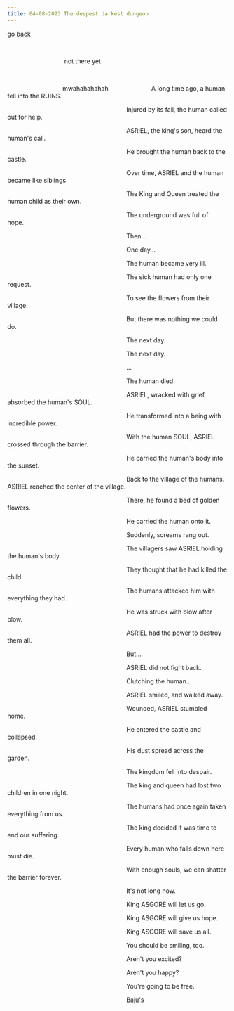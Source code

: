 ```yaml
---
title: 04-08-2023 The deepest darkest dungeon
---
```


[go back](Articles.md)

​
​
​​​
​
​
​​
​
​

​
​
​
​
​​
​
​
​
​
​
​
​
​
​
​​​
​
​
​
​
​
​
​​
​
​
​
​
​
​
​
​
​
​
​​
not there yet
​
​
​
​
​
​
​​​
​
​
​
​
​
​
​
​​
​
​
​
​
​
​
​
​
​
​​
​
​
​
​
​​
​
​
​
​
​
​
​
​
​
​​
​
​
​​
​
​
​
​
​
​
​
​
​
​​

​
​
​
​
​​
​
​
​
​
​
​
​
​
​
​​

​
​
​
​
​​
​
​
​
​
​
​
​
​
​
​​
​
​
​
​
​​
​
​
​
​
​
​
​
​
​
​​
​
​
​mwahahahahah
​
​
​
​
​​
​
​
​
​
​
​
​
​
​
​​
​
​
​
​
​​
​
​
​
​
​
​
​
​
​
​​
​
​
​
​
​​
​
​
​
​
​
​
​
​
​
​​
​
​
​
​
​​
​
​
​
​
​
​
​
​
​
​​
​
​
​
​
​​
​
​
​
​
​
​
​
​
​
​​
​
​
​
​
​​
​
​
​
​
​
​
​
​
​
​​
​
​​
​
​
​
​
​
​
​
​
​
​​
​
A long time ago, a human fell into the RUINS.  

​
​
​
​​
​
​
​
​
​
​
​
​
​
​​
​
​
​
​
​​
​
​
​
​
​
​
​
​
​
​​
​
​
​
​
​​
​
​
​
​
​
​
​
​
​
​​
​
​
​
​
​​
​
​
​
​
​
​
​
​
​
​​
​
​
​
​
​​
​
​
​
​
​
​
​
​
​
​​
​
​
​
​
​​
​
​
​
​
​
​
​
​
​
​​
​
​​
​
​
​
​
​
​
​
​
​
​​
​Injured by its fall, the human called out for help.  

​
​
​
​​
​
​
​
​
​
​
​
​
​
​​
​
​
​
​
​​
​
​
​
​
​
​
​
​
​
​​
​
​
​
​
​​
​
​
​
​
​
​
​
​
​
​​
​
​
​
​
​​
​
​
​
​
​
​
​
​
​
​​
​
​
​
​
​​
​
​
​
​
​
​
​
​
​
​​
​
​
​
​
​​
​
​
​
​
​
​
​
​
​
​​
​
​​
​
​
​
​
​
​
​
​
​
​​
​ASRIEL, the king's son, heard the human's call.  

​
​
​
​​
​
​
​
​
​
​
​
​
​
​​
​
​
​
​
​​
​
​
​
​
​
​
​
​
​
​​
​
​
​
​
​​
​
​
​
​
​
​
​
​
​
​​
​
​
​
​
​​
​
​
​
​
​
​
​
​
​
​​
​
​
​
​
​​
​
​
​
​
​
​
​
​
​
​​
​
​
​
​
​​
​
​
​
​
​
​
​
​
​
​​
​
​​
​
​
​
​
​
​
​
​
​
​​
​He brought the human back to the castle.  

​
​
​
​​
​
​
​
​
​
​
​
​
​
​​
​
​
​
​
​​
​
​
​
​
​
​
​
​
​
​​
​
​
​
​
​​
​
​
​
​
​
​
​
​
​
​​
​
​
​
​
​​
​
​
​
​
​
​
​
​
​
​​
​
​
​
​
​​
​
​
​
​
​
​
​
​
​
​​
​
​
​
​
​​
​
​
​
​
​
​
​
​
​
​​
​
​​
​
​
​
​
​
​
​
​
​
​​
​Over time, ASRIEL and the human became like siblings.  

​
​
​
​​
​
​
​
​
​
​
​
​
​
​​
​
​
​
​
​​
​
​
​
​
​
​
​
​
​
​​
​
​
​
​
​​
​
​
​
​
​
​
​
​
​
​​
​
​
​
​
​​
​
​
​
​
​
​
​
​
​
​​
​
​
​
​
​​
​
​
​
​
​
​
​
​
​
​​
​
​
​
​
​​
​
​
​
​
​
​
​
​
​
​​
​
​​
​
​
​
​
​
​
​
​
​
​​
​The King and Queen treated the human child as their own.  

​
​
​
​​
​
​
​
​
​
​
​
​
​
​​
​
​
​
​
​​
​
​
​
​
​
​
​
​
​
​​
​
​
​
​
​​
​
​
​
​
​
​
​
​
​
​​
​
​
​
​
​​
​
​
​
​
​
​
​
​
​
​​
​
​
​
​
​​
​
​
​
​
​
​
​
​
​
​​
​
​
​
​
​​
​
​
​
​
​
​
​
​
​
​​
​
​​
​
​
​
​
​
​
​
​
​
​​
​The underground was full of hope.  

​
​
​
​​
​
​
​
​
​
​
​
​
​
​​
​
​
​
​
​​
​
​
​
​
​
​
​
​
​
​​
​
​
​
​
​​
​
​
​
​
​
​
​
​
​
​​
​
​
​
​
​​
​
​
​
​
​
​
​
​
​
​​
​
​
​
​
​​
​
​
​
​
​
​
​
​
​
​​
​
​
​
​
​​
​
​
​
​
​
​
​
​
​
​​
​
​​
​
​
​
​
​
​
​
​
​
​​
​Then... 

​
​
​
​​
​
​
​
​
​
​
​
​
​
​​
​
​
​
​
​​
​
​
​
​
​
​
​
​
​
​​
​
​
​
​
​​
​
​
​
​
​
​
​
​
​
​​
​
​
​
​
​​
​
​
​
​
​
​
​
​
​
​​
​
​
​
​
​​
​
​
​
​
​
​
​
​
​
​​
​
​
​
​
​​
​
​
​
​
​
​
​
​
​
​​
​
​​
​
​
​
​
​
​
​
​
​
​​
​One day...

​
​
​
​​
​
​
​
​
​
​
​
​
​
​​
​
​
​
​
​​
​
​
​
​
​
​
​
​
​
​​
​
​
​
​
​​
​
​
​
​
​
​
​
​
​
​​
​
​
​
​
​​
​
​
​
​
​
​
​
​
​
​​
​
​
​
​
​​
​
​
​
​
​
​
​
​
​
​​
​
​
​
​
​​
​
​
​
​
​
​
​
​
​
​​
​
​​
​
​
​
​
​
​
​
​
​
​​
​The human became very ill.  

​
​
​
​​
​
​
​
​
​
​
​
​
​
​​
​
​
​
​
​​
​
​
​
​
​
​
​
​
​
​​
​
​
​
​
​​
​
​
​
​
​
​
​
​
​
​​
​
​
​
​
​​
​
​
​
​
​
​
​
​
​
​​
​
​
​
​
​​
​
​
​
​
​
​
​
​
​
​​
​
​
​
​
​​
​
​
​
​
​
​
​
​
​
​​
​
​​
​
​
​
​
​
​
​
​
​
​​
​The sick human had only one request.  

​
​
​
​​
​
​
​
​
​
​
​
​
​
​​
​
​
​
​
​​
​
​
​
​
​
​
​
​
​
​​
​
​
​
​
​​
​
​
​
​
​
​
​
​
​
​​
​
​
​
​
​​
​
​
​
​
​
​
​
​
​
​​
​
​
​
​
​​
​
​
​
​
​
​
​
​
​
​​
​
​
​
​
​​
​
​
​
​
​
​
​
​
​
​​
​
​​
​
​
​
​
​
​
​
​
​
​​
​To see the flowers from their village.  

​
​
​
​​
​
​
​
​
​
​
​
​
​
​​
​
​
​
​
​​
​
​
​
​
​
​
​
​
​
​​
​
​
​
​
​​
​
​
​
​
​
​
​
​
​
​​
​
​
​
​
​​
​
​
​
​
​
​
​
​
​
​​
​
​
​
​
​​
​
​
​
​
​
​
​
​
​
​​
​
​
​
​
​​
​
​
​
​
​
​
​
​
​
​​
​
​​
​
​
​
​
​
​
​
​
​
​​
​But there was nothing we could do.  

​
​
​
​​
​
​
​
​
​
​
​
​
​
​​
​
​
​
​
​​
​
​
​
​
​
​
​
​
​
​​
​
​
​
​
​​
​
​
​
​
​
​
​
​
​
​​
​
​
​
​
​​
​
​
​
​
​
​
​
​
​
​​
​
​
​
​
​​
​
​
​
​
​
​
​
​
​
​​
​
​
​
​
​​
​
​
​
​
​
​
​
​
​
​​
​
​​
​
​
​
​
​
​
​
​
​
​​
​The next day.  

​
​
​
​​
​
​
​
​
​
​
​
​
​
​​
​
​
​
​
​​
​
​
​
​
​
​
​
​
​
​​
​
​
​
​
​​
​
​
​
​
​
​
​
​
​
​​
​
​
​
​
​​
​
​
​
​
​
​
​
​
​
​​
​
​
​
​
​​
​
​
​
​
​
​
​
​
​
​​
​
​
​
​
​​
​
​
​
​
​
​
​
​
​
​​
​
​​
​
​
​
​
​
​
​
​
​
​​
​
​
​
​
​​
​
​
​
​
​
​
​
​
​
​​
​
​
​
​
​​
​
​
​
​
​
​
​
​
​
​​
​
​
​
​
​​
​
​
​
​
​
​
​
​
​
​​
​
​
​
​
​​
​
​
​
​
​
​
​
​
​
​​
​
​
​
​
​​
​
​
​
​
​
​
​
​
​
​​
​
​
​
​
​​
​
​
​
​
​
​
​
​
​
​​
​
​​
​
​
​
​
​
​
​
​
​
​​
​The next day.  

​
​
​
​​
​
​
​
​
​
​
​
​
​
​​
​
​
​
​
​​
​
​
​
​
​
​
​
​
​
​​
​
​
​
​
​​
​
​
​
​
​
​
​
​
​
​​
​
​
​
​
​​
​
​
​
​
​
​
​
​
​
​​
​
​
​
​
​​
​
​
​
​
​
​
​
​
​
​​
​
​
​
​
​​
​
​
​
​
​
​
​
​
​
​​
​
​​
​
​
​
​
​
​
​
​
​
​​
​...  

​
​
​
​​
​
​
​
​
​
​
​
​
​
​​
​
​
​
​
​​
​
​
​
​
​
​
​
​
​
​​
​
​
​
​
​​
​
​
​
​
​
​
​
​
​
​​
​
​
​
​
​​
​
​
​
​
​
​
​
​
​
​​
​
​
​
​
​​
​
​
​
​
​
​
​
​
​
​​
​
​
​
​
​​
​
​
​
​
​
​
​
​
​
​​
​
​​
​
​
​
​
​
​
​
​
​
​​
​The human died.  

​
​
​
​​
​
​
​
​
​
​
​
​
​
​​
​
​
​
​
​​
​
​
​
​
​
​
​
​
​
​​
​
​
​
​
​​
​
​
​
​
​
​
​
​
​
​​
​
​
​
​
​​
​
​
​
​
​
​
​
​
​
​​
​
​
​
​
​​
​
​
​
​
​
​
​
​
​
​​
​
​
​
​
​​
​
​
​
​
​
​
​
​
​
​​
​
​​
​
​
​
​
​
​
​
​
​
​​
​ASRIEL, wracked with grief, absorbed the human's SOUL.  

​
​
​
​​
​
​
​
​
​
​
​
​
​
​​
​
​
​
​
​​
​
​
​
​
​
​
​
​
​
​​
​
​
​
​
​​
​
​
​
​
​
​
​
​
​
​​
​
​
​
​
​​
​
​
​
​
​
​
​
​
​
​​
​
​
​
​
​​
​
​
​
​
​
​
​
​
​
​​
​
​
​
​
​​
​
​
​
​
​
​
​
​
​
​​
​
​​
​
​
​
​
​
​
​
​
​
​​
​He transformed into a being with incredible power.  

​
​
​
​​
​
​
​
​
​
​
​
​
​
​​
​
​
​
​
​​
​
​
​
​
​
​
​
​
​
​​
​
​
​
​
​​
​
​
​
​
​
​
​
​
​
​​
​
​
​
​
​​
​
​
​
​
​
​
​
​
​
​​
​
​
​
​
​​
​
​
​
​
​
​
​
​
​
​​
​
​
​
​
​​
​
​
​
​
​
​
​
​
​
​​
​
​​
​
​
​
​
​
​
​
​
​
​​
​With the human SOUL, ASRIEL crossed through the barrier.  

​
​
​
​​
​
​
​
​
​
​
​
​
​
​​
​
​
​
​
​​
​
​
​
​
​
​
​
​
​
​​
​
​
​
​
​​
​
​
​
​
​
​
​
​
​
​​
​
​
​
​
​​
​
​
​
​
​
​
​
​
​
​​
​
​
​
​
​​
​
​
​
​
​
​
​
​
​
​​
​
​
​
​
​​
​
​
​
​
​
​
​
​
​
​​
​
​​
​
​
​
​
​
​
​
​
​
​​
​He carried the human's body into the sunset.  

​
​
​
​​
​
​
​
​
​
​
​
​
​
​​
​
​
​
​
​​
​
​
​
​
​
​
​
​
​
​​
​
​
​
​
​​
​
​
​
​
​
​
​
​
​
​​
​
​
​
​
​​
​
​
​
​
​
​
​
​
​
​​
​
​
​
​
​​
​
​
​
​
​
​
​
​
​
​​
​
​
​
​
​​
​
​
​
​
​
​
​
​
​
​​
​
​​
​
​
​
​
​
​
​
​
​
​​
​Back to the village of the humans.  ASRIEL reached the center of the village.  

​
​
​
​​
​
​
​
​
​
​
​
​
​
​​
​
​
​
​
​​
​
​
​
​
​
​
​
​
​
​​
​
​
​
​
​​
​
​
​
​
​
​
​
​
​
​​
​
​
​
​
​​
​
​
​
​
​
​
​
​
​
​​
​
​
​
​
​​
​
​
​
​
​
​
​
​
​
​​
​
​
​
​
​​
​
​
​
​
​
​
​
​
​
​​
​
​​
​
​
​
​
​
​
​
​
​
​​
​There, he found a bed of golden flowers.  

​
​
​
​​
​
​
​
​
​
​
​
​
​
​​
​
​
​
​
​​
​
​
​
​
​
​
​
​
​
​​
​
​
​
​
​​
​
​
​
​
​
​
​
​
​
​​
​
​
​
​
​​
​
​
​
​
​
​
​
​
​
​​
​
​
​
​
​​
​
​
​
​
​
​
​
​
​
​​
​
​
​
​
​​
​
​
​
​
​
​
​
​
​
​​
​
​​
​
​
​
​
​
​
​
​
​
​​
​He carried the human onto it.  

​
​
​
​​
​
​
​
​
​
​
​
​
​
​​
​
​
​
​
​​
​
​
​
​
​
​
​
​
​
​​
​
​
​
​
​​
​
​
​
​
​
​
​
​
​
​​
​
​
​
​
​​
​
​
​
​
​
​
​
​
​
​​
​
​
​
​
​​
​
​
​
​
​
​
​
​
​
​​
​
​
​
​
​​
​
​
​
​
​
​
​
​
​
​​
​
​​
​
​
​
​
​
​
​
​
​
​​
​Suddenly, screams rang out.  

​
​
​
​​
​
​
​
​
​
​
​
​
​
​​
​
​
​
​
​​
​
​
​
​
​
​
​
​
​
​​
​
​
​
​
​​
​
​
​
​
​
​
​
​
​
​​
​
​
​
​
​​
​
​
​
​
​
​
​
​
​
​​
​
​
​
​
​​
​
​
​
​
​
​
​
​
​
​​
​
​
​
​
​​
​
​
​
​
​
​
​
​
​
​​
​
​​
​
​
​
​
​
​
​
​
​
​​
​The villagers saw ASRIEL holding the human's body.  

​
​
​
​​
​
​
​
​
​
​
​
​
​
​​
​
​
​
​
​​
​
​
​
​
​
​
​
​
​
​​
​
​
​
​
​​
​
​
​
​
​
​
​
​
​
​​
​
​
​
​
​​
​
​
​
​
​
​
​
​
​
​​
​
​
​
​
​​
​
​
​
​
​
​
​
​
​
​​
​
​
​
​
​​
​
​
​
​
​
​
​
​
​
​​
​
​​
​
​
​
​
​
​
​
​
​
​​
​
​
​
​
​​
​
​
​
​
​
​
​
​
​
​​
​
​
​
​
​​
​
​
​
​
​
​
​
​
​
​​
​
​
​
​
​​
​
​
​
​
​
​
​
​
​
​​
​
​
​
​
​​
​
​
​
​
​
​
​
​
​
​​
​
​
​
​
​​
​
​
​
​
​
​
​
​
​
​​
​
​
​
​
​​
​
​
​
​
​
​
​
​
​
​​
​
​​
​
​
​
​
​
​
​
​
​
​​
​They thought that he had killed the child.  

​
​
​
​​
​
​
​
​
​
​
​
​
​
​​
​
​
​
​
​​
​
​
​
​
​
​
​
​
​
​​
​
​
​
​
​​
​
​
​
​
​
​
​
​
​
​​
​
​
​
​
​​
​
​
​
​
​
​
​
​
​
​​
​
​
​
​
​​
​
​
​
​
​
​
​
​
​
​​
​
​
​
​
​​
​
​
​
​
​
​
​
​
​
​​
​
​​
​
​
​
​
​
​
​
​
​
​​
​The humans attacked him with everything they had.  

​
​
​
​​
​
​
​
​
​
​
​
​
​
​​
​
​
​
​
​​
​
​
​
​
​
​
​
​
​
​​
​
​
​
​
​​
​
​
​
​
​
​
​
​
​
​​
​
​
​
​
​​
​
​
​
​
​
​
​
​
​
​​
​
​
​
​
​​
​
​
​
​
​
​
​
​
​
​​
​
​
​
​
​​
​
​
​
​
​
​
​
​
​
​​
​
​​
​
​
​
​
​
​
​
​
​
​​
​He was struck with blow after blow.  

​
​
​
​​
​
​
​
​
​
​
​
​
​
​​
​
​
​
​
​​
​
​
​
​
​
​
​
​
​
​​
​
​
​
​
​​
​
​
​
​
​
​
​
​
​
​​
​
​
​
​
​​
​
​
​
​
​
​
​
​
​
​​
​
​
​
​
​​
​
​
​
​
​
​
​
​
​
​​
​
​
​
​
​​
​
​
​
​
​
​
​
​
​
​​
​
​​
​
​
​
​
​
​
​
​
​
​​
​ASRIEL had the power to destroy them all.  

​
​
​
​​
​
​
​
​
​
​
​
​
​
​​
​
​
​
​
​​
​
​
​
​
​
​
​
​
​
​​
​
​
​
​
​​
​
​
​
​
​
​
​
​
​
​​
​
​
​
​
​​
​
​
​
​
​
​
​
​
​
​​
​
​
​
​
​​
​
​
​
​
​
​
​
​
​
​​
​
​
​
​
​​
​
​
​
​
​
​
​
​
​
​​
​
​​
​
​
​
​
​
​
​
​
​
​​
​But...  

​
​
​
​​
​
​
​
​
​
​
​
​
​
​​
​
​
​
​
​​
​
​
​
​
​
​
​
​
​
​​
​
​
​
​
​​
​
​
​
​
​
​
​
​
​
​​
​
​
​
​
​​
​
​
​
​
​
​
​
​
​
​​
​
​
​
​
​​
​
​
​
​
​
​
​
​
​
​​
​
​
​
​
​​
​
​
​
​
​
​
​
​
​
​​
​
​​
​
​
​
​
​
​
​
​
​
​​
​ASRIEL did not fight back.  

​
​
​
​​
​
​
​
​
​
​
​
​
​
​​
​
​
​
​
​​
​
​
​
​
​
​
​
​
​
​​
​
​
​
​
​​
​
​
​
​
​
​
​
​
​
​​
​
​
​
​
​​
​
​
​
​
​
​
​
​
​
​​
​
​
​
​
​​
​
​
​
​
​
​
​
​
​
​​
​
​
​
​
​​
​
​
​
​
​
​
​
​
​
​​
​
​​
​
​
​
​
​
​
​
​
​
​​
​Clutching the human...  

​
​
​
​​
​
​
​
​
​
​
​
​
​
​​
​
​
​
​
​​
​
​
​
​
​
​
​
​
​
​​
​
​
​
​
​​
​
​
​
​
​
​
​
​
​
​​
​
​
​
​
​​
​
​
​
​
​
​
​
​
​
​​
​
​
​
​
​​
​
​
​
​
​
​
​
​
​
​​
​
​
​
​
​​
​
​
​
​
​
​
​
​
​
​​
​
​​
​
​
​
​
​
​
​
​
​
​​
​ASRIEL smiled, and walked away.  

​
​
​
​​
​
​
​
​
​
​
​
​
​
​​
​
​
​
​
​​
​
​
​
​
​
​
​
​
​
​​
​
​
​
​
​​
​
​
​
​
​
​
​
​
​
​​
​
​
​
​
​​
​
​
​
​
​
​
​
​
​
​​
​
​
​
​
​​
​
​
​
​
​
​
​
​
​
​​
​
​
​
​
​​
​
​
​
​
​
​
​
​
​
​​
​
​​
​
​
​
​
​
​
​
​
​
​​
​Wounded, ASRIEL stumbled home.  

​
​
​
​​
​
​
​
​
​
​
​
​
​
​​
​
​
​
​
​​
​
​
​
​
​
​
​
​
​
​​
​
​
​
​
​​
​
​
​
​
​
​
​
​
​
​​
​
​
​
​
​​
​
​
​
​
​
​
​
​
​
​​
​
​
​
​
​​
​
​
​
​
​
​
​
​
​
​​
​
​
​
​
​​
​
​
​
​
​
​
​
​
​
​​
​
​​
​
​
​
​
​
​
​
​
​
​​
​He entered the castle and collapsed.  

​
​
​
​​
​
​
​
​
​
​
​
​
​
​​
​
​
​
​
​​
​
​
​
​
​
​
​
​
​
​​
​
​
​
​
​​
​
​
​
​
​
​
​
​
​
​​
​
​
​
​
​​
​
​
​
​
​
​
​
​
​
​​
​
​
​
​
​​
​
​
​
​
​
​
​
​
​
​​
​
​
​
​
​​
​
​
​
​
​
​
​
​
​
​​
​
​​
​
​
​
​
​
​
​
​
​
​​
​His dust spread across the garden.  

​
​
​
​​
​
​
​
​
​
​
​
​
​
​​
​
​
​
​
​​
​
​
​
​
​
​
​
​
​
​​
​
​
​
​
​​
​
​
​
​
​
​
​
​
​
​​
​
​
​
​
​​
​
​
​
​
​
​
​
​
​
​​
​
​
​
​
​​
​
​
​
​
​
​
​
​
​
​​
​
​
​
​
​​
​
​
​
​
​
​
​
​
​
​​
​
​​
​
​
​
​
​
​
​
​
​
​​
​The kingdom fell into despair.  

​
​
​
​​
​
​
​
​
​
​
​
​
​
​​
​
​
​
​
​​
​
​
​
​
​
​
​
​
​
​​
​
​
​
​
​​
​
​
​
​
​
​
​
​
​
​​
​
​
​
​
​​
​
​
​
​
​
​
​
​
​
​​
​
​
​
​
​​
​
​
​
​
​
​
​
​
​
​​
​
​
​
​
​​
​
​
​
​
​
​
​
​
​
​​
​
​​
​
​
​
​
​
​
​
​
​
​​
​The king and queen had lost two children in one night.  

​
​
​
​​
​
​
​
​
​
​
​
​
​
​​
​
​
​
​
​​
​
​
​
​
​
​
​
​
​
​​
​
​
​
​
​​
​
​
​
​
​
​
​
​
​
​​
​
​
​
​
​​
​
​
​
​
​
​
​
​
​
​​
​
​
​
​
​​
​
​
​
​
​
​
​
​
​
​​
​
​
​
​
​​
​
​
​
​
​
​
​
​
​
​​
​
​​
​
​
​
​
​
​
​
​
​
​​
​The humans had once again taken everything from us.  

​
​
​
​​
​
​
​
​
​
​
​
​
​
​​
​
​
​
​
​​
​
​
​
​
​
​
​
​
​
​​
​
​
​
​
​​
​
​
​
​
​
​
​
​
​
​​
​
​
​
​
​​
​
​
​
​
​
​
​
​
​
​​
​
​
​
​
​​
​
​
​
​
​
​
​
​
​
​​
​
​
​
​
​​
​
​
​
​
​
​
​
​
​
​​
​
​​
​
​
​
​
​
​
​
​
​
​​
​The king decided it was time to end our suffering.  

​
​
​
​​
​
​
​
​
​
​
​
​
​
​​
​
​
​
​
​​
​
​
​
​
​
​
​
​
​
​​
​
​
​
​
​​
​
​
​
​
​
​
​
​
​
​​
​
​
​
​
​​
​
​
​
​
​
​
​
​
​
​​
​
​
​
​
​​
​
​
​
​
​
​
​
​
​
​​
​
​
​
​
​​
​
​
​
​
​
​
​
​
​
​​
​
​​
​
​
​
​
​
​
​
​
​
​​
​Every human who falls down here must die.  

​
​
​
​​
​
​
​
​
​
​
​
​
​
​​
​
​
​
​
​​
​
​
​
​
​
​
​
​
​
​​
​
​
​
​
​​
​
​
​
​
​
​
​
​
​
​​
​
​
​
​
​​
​
​
​
​
​
​
​
​
​
​​
​
​
​
​
​​
​
​
​
​
​
​
​
​
​
​​
​
​
​
​
​​
​
​
​
​
​
​
​
​
​
​​
​
​​
​
​
​
​
​
​
​
​
​
​​
​
​
​
​
​​
​
​
​
​
​
​
​
​
​
​​
​
​
​
​
​​
​
​
​
​
​
​
​
​
​
​​
​
​
​
​
​​
​
​
​
​
​
​
​
​
​
​​
​
​
​
​
​​
​
​
​
​
​
​
​
​
​
​​
​
​
​
​
​​
​
​
​
​
​
​
​
​
​
​​
​
​
​
​
​​
​
​
​
​
​
​
​
​
​
​​
​
​​
​
​
​
​
​
​
​
​
​
​​
​With enough souls, we can shatter the barrier forever.  

​
​
​
​​
​
​
​
​
​
​
​
​
​
​​
​
​
​
​
​​
​
​
​
​
​
​
​
​
​
​​
​
​
​
​
​​
​
​
​
​
​
​
​
​
​
​​
​
​
​
​
​​
​
​
​
​
​
​
​
​
​
​​
​
​
​
​
​​
​
​
​
​
​
​
​
​
​
​​
​
​
​
​
​​
​
​
​
​
​
​
​
​
​
​​
​
​​
​
​
​
​
​
​
​
​
​
​​
​It's not long now. 

​
​
​
​​
​
​
​
​
​
​
​
​
​
​​
​
​
​
​
​​
​
​
​
​
​
​
​
​
​
​​
​
​
​
​
​​
​
​
​
​
​
​
​
​
​
​​
​
​
​
​
​​
​
​
​
​
​
​
​
​
​
​​
​
​
​
​
​​
​
​
​
​
​
​
​
​
​
​​
​
​
​
​
​​
​
​
​
​
​
​
​
​
​
​​
​
​​
​
​
​
​
​
​
​
​
​
​​
​King ASGORE will let us go.  

​
​
​
​​
​
​
​
​
​
​
​
​
​
​​
​
​
​
​
​​
​
​
​
​
​
​
​
​
​
​​
​
​
​
​
​​
​
​
​
​
​
​
​
​
​
​​
​
​
​
​
​​
​
​
​
​
​
​
​
​
​
​​
​
​
​
​
​​
​
​
​
​
​
​
​
​
​
​​
​
​
​
​
​​
​
​
​
​
​
​
​
​
​
​​
​
​​
​
​
​
​
​
​
​
​
​
​​
​King ASGORE will give us hope.  

​
​
​
​​
​
​
​
​
​
​
​
​
​
​​
​
​
​
​
​​
​
​
​
​
​
​
​
​
​
​​
​
​
​
​
​​
​
​
​
​
​
​
​
​
​
​​
​
​
​
​
​​
​
​
​
​
​
​
​
​
​
​​
​
​
​
​
​​
​
​
​
​
​
​
​
​
​
​​
​
​
​
​
​​
​
​
​
​
​
​
​
​
​
​​
​
​​
​
​
​
​
​
​
​
​
​
​​
​King ASGORE will save us all.  

​
​
​
​​
​
​
​
​
​
​
​
​
​
​​
​
​
​
​
​​
​
​
​
​
​
​
​
​
​
​​
​
​
​
​
​​
​
​
​
​
​
​
​
​
​
​​
​
​
​
​
​​
​
​
​
​
​
​
​
​
​
​​
​
​
​
​
​​
​
​
​
​
​
​
​
​
​
​​
​
​
​
​
​​
​
​
​
​
​
​
​
​
​
​​
​
​​
​
​
​
​
​
​
​
​
​
​​
​You should be smiling, too.  

​
​
​
​​
​
​
​
​
​
​
​
​
​
​​
​
​
​
​
​​
​
​
​
​
​
​
​
​
​
​​
​
​
​
​
​​
​
​
​
​
​
​
​
​
​
​​
​
​
​
​
​​
​
​
​
​
​
​
​
​
​
​​
​
​
​
​
​​
​
​
​
​
​
​
​
​
​
​​
​
​
​
​
​​
​
​
​
​
​
​
​
​
​
​​
​
​​
​
​
​
​
​
​
​
​
​
​​
​Aren't you excited?  

​
​
​
​​
​
​
​
​
​
​
​
​
​
​​
​
​
​
​
​​
​
​
​
​
​
​
​
​
​
​​
​
​
​
​
​​
​
​
​
​
​
​
​
​
​
​​
​
​
​
​
​​
​
​
​
​
​
​
​
​
​
​​
​
​
​
​
​​
​
​
​
​
​
​
​
​
​
​​
​
​
​
​
​​
​
​
​
​
​
​
​
​
​
​​
​
​​
​
​
​
​
​
​
​
​
​
​​
​Aren't you happy?  

​
​
​
​​
​
​
​
​
​
​
​
​
​
​​
​
​
​
​
​​
​
​
​
​
​
​
​
​
​
​​
​
​
​
​
​​
​
​
​
​
​
​
​
​
​
​​
​
​
​
​
​​
​
​
​
​
​
​
​
​
​
​​
​
​
​
​
​​
​
​
​
​
​
​
​
​
​
​​
​
​
​
​
​​
​
​
​
​
​
​
​
​
​
​​
​
​​
​
​
​
​
​
​
​
​
​
​​
​You're going to be free.

​
​
​
​​
​
​
​
​
​
​
​
​
​
​​
​
​
​
​
​​
​
​
​
​
​
​
​
​
​
​​
​
​
​
​
​​
​
​
​
​
​
​
​
​
​
​​
​
​
​
​
​​
​
​
​
​
​
​
​
​
​
​​
​
​
​
​
​​
​
​
​
​
​
​
​
​
​
​​
​
​
​
​
​​
​
​
​
​
​
​
​
​
​
​​
​
​​
​
​
​
​
​
​
​
​
​
​​
​[Baju's](https://baju-s.toomwn.xyz)

